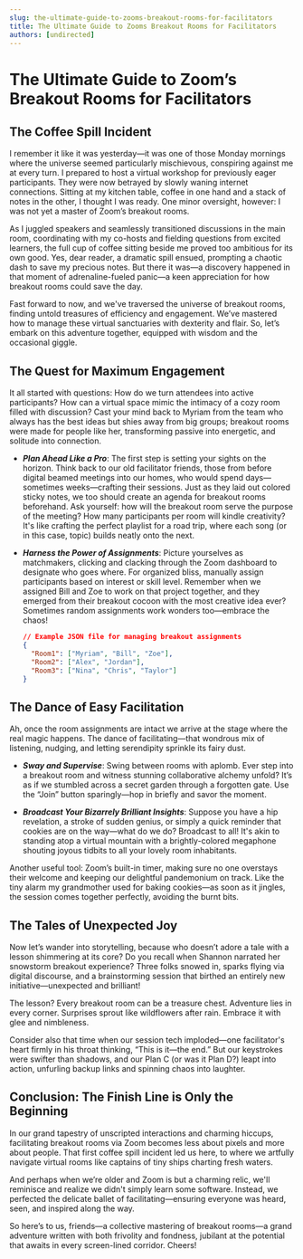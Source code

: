 ```yaml
---
slug: the-ultimate-guide-to-zooms-breakout-rooms-for-facilitators
title: The Ultimate Guide to Zooms Breakout Rooms for Facilitators
authors: [undirected]
---
```



# The Ultimate Guide to Zoom’s Breakout Rooms for Facilitators

## The Coffee Spill Incident

I remember it like it was yesterday—it was one of those Monday mornings where the universe seemed particularly mischievous, conspiring against me at every turn. I prepared to host a virtual workshop for previously eager participants. They were now betrayed by slowly waning internet connections. Sitting at my kitchen table, coffee in one hand and a stack of notes in the other, I thought I was ready. One minor oversight, however: I was not yet a master of Zoom’s breakout rooms.

As I juggled speakers and seamlessly transitioned discussions in the main room, coordinating with my co-hosts and fielding questions from excited learners, the full cup of coffee sitting beside me proved too ambitious for its own good. Yes, dear reader, a dramatic spill ensued, prompting a chaotic dash to save my precious notes. But there it was—a discovery happened in that moment of adrenaline-fueled panic—a keen appreciation for how breakout rooms could save the day.

Fast forward to now, and we've traversed the universe of breakout rooms, finding untold treasures of efficiency and engagement. We’ve mastered how to manage these virtual sanctuaries with dexterity and flair. So, let’s embark on this adventure together, equipped with wisdom and the occasional giggle.

## The Quest for Maximum Engagement

It all started with questions: How do we turn attendees into active participants? How can a virtual space mimic the intimacy of a cozy room filled with discussion? Cast your mind back to Myriam from the team who always has the best ideas but shies away from big groups; breakout rooms were made for people like her, transforming passive into energetic, and solitude into connection.

- ***Plan Ahead Like a Pro***: The first step is setting your sights on the horizon. Think back to our old facilitator friends, those from before digital beamed meetings into our homes, who would spend days—sometimes weeks—crafting their sessions. Just as they laid out colored sticky notes, we too should create an agenda for breakout rooms beforehand. Ask yourself: how will the breakout room serve the purpose of the meeting? How many participants per room will kindle creativity? It's like crafting the perfect playlist for a road trip, where each song (or in this case, topic) builds neatly onto the next.

- ***Harness the Power of Assignments***: Picture yourselves as matchmakers, clicking and clacking through the Zoom dashboard to designate who goes where. For organized bliss, manually assign participants based on interest or skill level. Remember when we assigned Bill and Zoe to work on that project together, and they emerged from their breakout cocoon with the most creative idea ever? Sometimes random assignments work wonders too—embrace the chaos!

  ```json
  // Example JSON file for managing breakout assignments
  {
    "Room1": ["Myriam", "Bill", "Zoe"],
    "Room2": ["Alex", "Jordan"],
    "Room3": ["Nina", "Chris", "Taylor"]
  }
  ```

## The Dance of Easy Facilitation

Ah, once the room assignments are intact we arrive at the stage where the real magic happens. The dance of facilitating—that wondrous mix of listening, nudging, and letting serendipity sprinkle its fairy dust.

- ***Sway and Supervise***: Swing between rooms with aplomb. Ever step into a breakout room and witness stunning collaborative alchemy unfold? It’s as if we stumbled across a secret garden through a forgotten gate. Use the “Join” button sparingly—hop in briefly and savor the moment.

- ***Broadcast Your Bizarrely Brilliant Insights***: Suppose you have a hip revelation, a stroke of sudden genius, or simply a quick reminder that cookies are on the way—what do we do? Broadcast to all! It's akin to standing atop a virtual mountain with a brightly-colored megaphone shouting joyous tidbits to all your lovely room inhabitants.

Another useful tool: Zoom’s built-in timer, making sure no one overstays their welcome and keeping our delightful pandemonium on track. Like the tiny alarm my grandmother used for baking cookies—as soon as it jingles, the session comes together perfectly, avoiding the burnt bits.

## The Tales of Unexpected Joy

Now let’s wander into storytelling, because who doesn’t adore a tale with a lesson shimmering at its core? Do you recall when Shannon narrated her snowstorm breakout experience? Three folks snowed in, sparks flying via digital discourse, and a brainstorming session that birthed an entirely new initiative—unexpected and brilliant!

The lesson? Every breakout room can be a treasure chest. Adventure lies in every corner. Surprises sprout like wildflowers after rain. Embrace it with glee and nimbleness.

Consider also that time when our session tech imploded—one facilitator's heart firmly in his throat thinking, “This is it—the end.” But our keystrokes were swifter than shadows, and our Plan C (or was it Plan D?) leapt into action, unfurling backup links and spinning chaos into laughter.

## Conclusion: The Finish Line is Only the Beginning

In our grand tapestry of unscripted interactions and charming hiccups, facilitating breakout rooms via Zoom becomes less about pixels and more about people. That first coffee spill incident led us here, to where we artfully navigate virtual rooms like captains of tiny ships charting fresh waters.

And perhaps when we’re older and Zoom is but a charming relic, we'll reminisce and realize we didn't simply learn some software. Instead, we perfected the delicate ballet of facilitating—ensuring everyone was heard, seen, and inspired along the way. 

So here’s to us, friends—a collective mastering of breakout rooms—a grand adventure written with both frivolity and fondness, jubilant at the potential that awaits in every screen-lined corridor. Cheers!